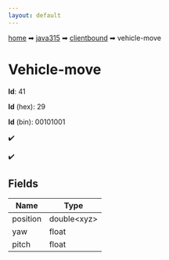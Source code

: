 ```yaml
---
layout: default
---
```


[home](/) ➡ [java315](/protocol/java315) ➡ [clientbound](/protocol/java315/clientbound) ➡ vehicle-move

# Vehicle-move

**Id**: 41

**Id** (hex): 29

**Id** (bin): 00101001

✔️

✔️

## Fields

Name | Type
---|---
position | double&lt;xyz&gt;
yaw | float
pitch | float

